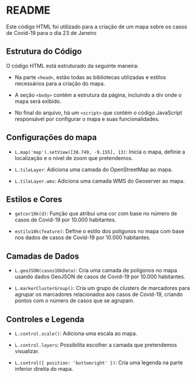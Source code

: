 # README

Este código HTML foi utilizado para a criação de um mapa sobre os casos de Covid-19 para o dia 23 de Janeiro

## Estrutura do Código

O código HTML está estruturado da seguinte maneira:

- Na parte `<head>`, estão todas  as bibliotecas utilizadas e estilos necessários para a criação do mapa.

- A seção `<body>` contém a estrutura da página, incluindo a div onde o mapa será exibido.

- No final do arquivo, há um `<script>` que contém o código JavaScript responsável por configurar o mapa e suas funcionalidades.

## Configurações do mapa

- `L.map('map').setView([38.749, -9.155], 13)`: Inicia o mapa, definie a localização e o nível de zoom que pretendemos.

- `L.tileLayer`: Adiciona uma camada  do OpenStreetMap ao mapa.

- `L.tileLayer.wms`: Adiciona uma camada WMS do Geoserver ao mapa.

## Estilos e Cores

- `getcor10k(d)`: Função que atribui uma cor com base no número de casos de Covid-19 por 10.000 habitantes.

- `estilo10k(feature)`: Define o estilo dos polígonos no mapa com base nos dados de casos de Covid-19 por 10.000 habitantes.

## Camadas de Dados

- `L.geoJSON(casos10kData)`: Cria uma camada de polígonos no mapa usando dados GeoJSON de casos de Covid-19 por 10.000 habitantes.

- `L.markerClusterGroup()`: Cria um grupo de clusters de marcadores para agrupar os marcadores relacionados aos casos de Covid-19, criando pontos com o número de casos que se agrupam.

## Controles e Legenda

- `L.control.scale()`: Adiciona uma escala ao mapa.

- `L.control.layers`: Possibilita escolher a camada que pretendemos visualizar.

- `L.control({ position: 'bottomright' })`: Cria uma legenda na parte inferior direita do mapa.



